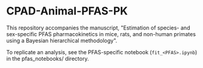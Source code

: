 # CPAD-Animal-PFAS-PK

This repository accompanies the manuscript, "Estimation of species- and sex-specific PFAS pharmacokinetics in mice, rats, and non-human primates using a Bayesian hierarchical methodology".

To replicate an analysis, see the PFAS-specific notebook (`fit_<PFAS>.ipynb`) in the pfas_notebooks/ directory.
